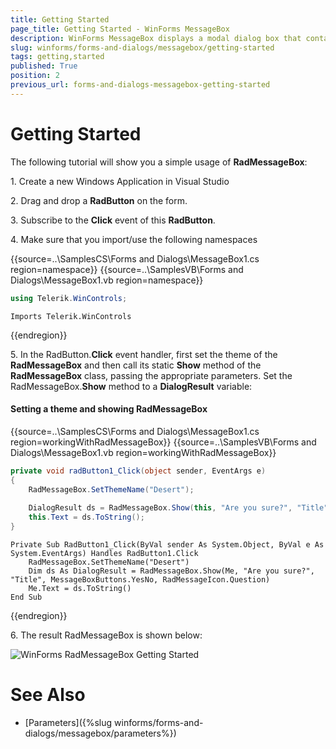 ```yaml
---
title: Getting Started
page_title: Getting Started - WinForms MessageBox
description: WinForms MessageBox displays a modal dialog box that contains a system icon, a set of buttons, and a brief application-specific message, such as status or error information.
slug: winforms/forms-and-dialogs/messagebox/getting-started
tags: getting,started
published: True
position: 2
previous_url: forms-and-dialogs-messagebox-getting-started
---
```


# Getting Started

The following tutorial will show you a simple usage of __RadMessageBox__:

1\. Create a new Windows Application in Visual Studio

2\. Drag and drop a __RadButton__ on the form.

3\. Subscribe to the __Click__ event of this __RadButton__.

4\. Make sure that you import/use the following namespaces 

{{source=..\SamplesCS\Forms and Dialogs\MessageBox1.cs region=namespace}} 
{{source=..\SamplesVB\Forms and Dialogs\MessageBox1.vb region=namespace}} 

````C#
using Telerik.WinControls;

````
````VB.NET
Imports Telerik.WinControls

````

{{endregion}} 
 

5\. In the RadButton.__Click__ event handler, first set the theme of the __RadMessageBox__ and then call its static __Show__ method of the __RadMessageBox__ class, passing the appropriate parameters. Set the RadMessageBox.__Show__ method to a __DialogResult__ variable: 

#### Setting a theme and showing RadMessageBox 

{{source=..\SamplesCS\Forms and Dialogs\MessageBox1.cs region=workingWithRadMessageBox}} 
{{source=..\SamplesVB\Forms and Dialogs\MessageBox1.vb region=workingWithRadMessageBox}} 

````C#
private void radButton1_Click(object sender, EventArgs e)
{
    RadMessageBox.SetThemeName("Desert");
    
    DialogResult ds = RadMessageBox.Show(this, "Are you sure?", "Title", MessageBoxButtons.YesNo, RadMessageIcon.Question);
    this.Text = ds.ToString();
}

````
````VB.NET
Private Sub RadButton1_Click(ByVal sender As System.Object, ByVal e As System.EventArgs) Handles RadButton1.Click
    RadMessageBox.SetThemeName("Desert")
    Dim ds As DialogResult = RadMessageBox.Show(Me, "Are you sure?", "Title", MessageBoxButtons.YesNo, RadMessageIcon.Question)
    Me.Text = ds.ToString()
End Sub

````

{{endregion}} 

6\. The result RadMessageBox is shown below:
    
![WinForms RadMessageBox Getting Started](images/forms-and-dialogs-messagebox-getting-started001.png)

# See Also

* [Parameters]({%slug winforms/forms-and-dialogs/messagebox/parameters%})


